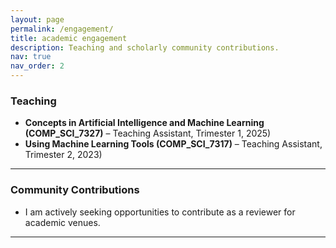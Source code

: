 ```yaml
---
layout: page
permalink: /engagement/
title: academic engagement
description: Teaching and scholarly community contributions.
nav: true
nav_order: 2
---
```


### Teaching

- **Concepts in Artificial Intelligence and Machine Learning (COMP_SCI_7327)** – Teaching Assistant, Trimester 1, 2025)
- **Using Machine Learning Tools (COMP_SCI_7317)** – Teaching Assistant, Trimester 2, 2023)

---

### Community Contributions

- I am actively seeking opportunities to contribute as a reviewer for academic venues.

---
